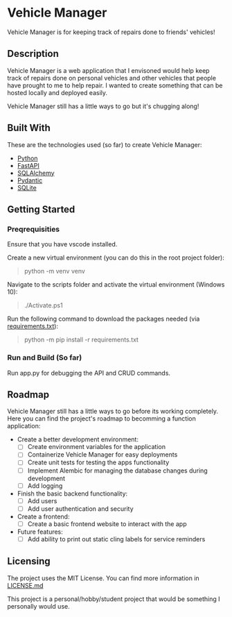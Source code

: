 # Vehicle Manager

Vehicle Manager is for keeping track of repairs done to friends' vehicles!

## Description

Vehicle Manager is a web application that I envisoned would help keep track of repairs done on personal 
vehicles and other vehicles that people have prought to me to help repair. I wanted to create something that
can be hosted locally and deployed easily. 

Vehicle Manager still has a little ways to go but it's chugging along!

## Built With

These are the technologies used (so far) to create Vehicle Manager:
- [Python](https://www.python.org/)
- [FastAPI](https://fastapi.tiangolo.com/)
- [SQLAlchemy](https://www.sqlalchemy.org/)
- [Pydantic](https://pydantic-docs.helpmanual.io/)
- [SQLite](https://www.sqlite.org/index.html)

## Getting Started

### Preqrequisities

Ensure that you have vscode installed.

Create a new virtual environment (you can do this in the root project folder):
> python -m venv venv

Navigate to the scripts folder and activate the virtual environment (Windows 10):
> ./Activate.ps1

Run the following command to download the packages needed (via [requirements.txt](/requirements.txt)):
> python -m pip install -r requirements.txt

### Run and Build (So far)

Run app.py for debugging the API and CRUD commands.

## Roadmap

Vehicle Manager still has a little ways to go before its working completely. 
Here you can find the project's roadmap to becomming a function application:

- Create a better development environment:
    - [ ] Create environment variables for the application
    - [ ] Containerize Vehicle Manager for easy deployments
    - [ ] Create unit tests for testing the apps functionality
    - [ ] Implement Alembic for managing the database changes during development
    - [ ] Add logging

- Finish the basic backend functionality:
    - [ ] Add users
    - [ ] Add user authentication and security

- Create a frontend:
    - [ ] Create a basic frontend website to interact with the app

- Future features:
    - [ ] Add ability to print out static cling labels for service reminders

## Licensing

The project uses the MIT License. You can find more information in [LICENSE.md](/LICENSE.md)

This project is a personal/hobby/student project that would be something I personally would use.



